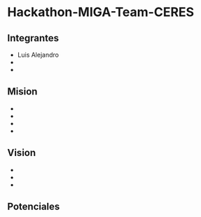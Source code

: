 # Hackathon-MIGA-Team-CERES

## Integrantes
- Luis Alejandro 
-
-
## Mision

-
-
-
-

## Vision

-
-
-

## Potenciales
